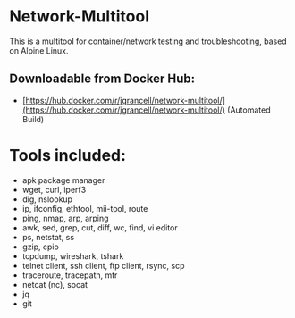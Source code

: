 # Network-Multitool
This is a multitool for container/network testing and troubleshooting, based on Alpine Linux.

## Downloadable from Docker Hub:
* [https://hub.docker.com/r/jgrancell/network-multitool/](https://hub.docker.com/r/jgrancell/network-multitool/)  (Automated Build)

# Tools included:
* apk package manager
* wget, curl, iperf3
* dig, nslookup
* ip, ifconfig, ethtool, mii-tool, route
* ping, nmap, arp, arping
* awk, sed, grep, cut, diff, wc, find, vi editor
* ps, netstat, ss
* gzip, cpio
* tcpdump, wireshark, tshark
* telnet client, ssh client, ftp client, rsync, scp
* traceroute, tracepath, mtr
* netcat (nc), socat
* jq
* git
